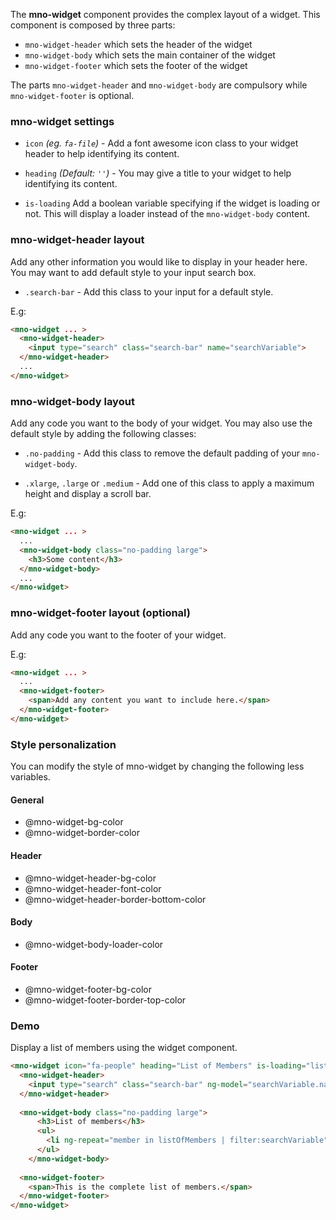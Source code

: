 The **mno-widget** component provides the complex layout of a widget.
This component is composed by three parts:

* `mno-widget-header` which sets the header of the widget
* `mno-widget-body` which sets the main container of the widget
* `mno-widget-footer` which sets the footer of the widget

The parts `mno-widget-header` and `mno-widget-body` are compulsory while `mno-widget-footer` is optional.

### mno-widget settings

* `icon`
  _(eg. `fa-file`)_ -
  Add a font awesome icon class to your widget header to help identifying its content.

* `heading`
  _(Default: `''`)_ -
  You may give a title to your widget to help identifying its content.

* `is-loading`
  Add a boolean variable specifying if the widget is loading or not. 
  This will display a loader instead of the `mno-widget-body` content.
  
### mno-widget-header layout
Add any other information you would like to display in your header here. You may want to add default style to your input search box.

* `.search-bar` -
  Add this class to your input for a default style.

E.g:
``` html
<mno-widget ... >
  <mno-widget-header>
    <input type="search" class="search-bar" name="searchVariable">
  </mno-widget-header>
  ...
</mno-widget>
```

### mno-widget-body layout
Add any code you want to the body of your widget. You may also use the default style by adding the following classes:

* `.no-padding` -
  Add this class to remove the default padding of your `mno-widget-body`.

* `.xlarge`, `.large` or `.medium` -
  Add one of this class to apply a maximum height and display a scroll bar.

E.g:
``` html
<mno-widget ... >
  ...
  <mno-widget-body class="no-padding large">
    <h3>Some content</h3>
  </mno-widget-body>
  ...
</mno-widget>
```

### mno-widget-footer layout (optional)
Add any code you want to the footer of your widget. 

E.g:
``` html
<mno-widget ... >
  ...
  <mno-widget-footer>
    <span>Add any content you want to include here.</span>
  </mno-widget-footer>
</mno-widget>
```

### Style personalization
You can modify the style of mno-widget by changing the following less variables.

#### General
- @mno-widget-bg-color
- @mno-widget-border-color

#### Header
- @mno-widget-header-bg-color
- @mno-widget-header-font-color
- @mno-widget-header-border-bottom-color

#### Body
- @mno-widget-body-loader-color

#### Footer
- @mno-widget-footer-bg-color
- @mno-widget-footer-border-top-color


### Demo
Display a list of members using the widget component.

``` html
<mno-widget icon="fa-people" heading="List of Members" is-loading="listOfMembers.length > 0" >
  <mno-widget-header>
    <input type="search" class="search-bar" ng-model="searchVariable.name" placeholder="Search...">
  </mno-widget-header>
  
  <mno-widget-body class="no-padding large">
      <h3>List of members</h3>
      <ul>
        <li ng-repeat="member in listOfMembers | filter:searchVariable">{{member.name}} {{member.email}}<li>
      </ul>
    </mno-widget-body>
  
  <mno-widget-footer>
    <span>This is the complete list of members.</span>
  </mno-widget-footer>
</mno-widget>
```
